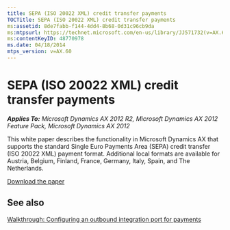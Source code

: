 ```yaml
---
title: SEPA (ISO 20022 XML) credit transfer payments
TOCTitle: SEPA (ISO 20022 XML) credit transfer payments
ms:assetid: 8de7fabb-f144-4dd4-8b68-0d31c96cb9da
ms:mtpsurl: https://technet.microsoft.com/en-us/library/JJ571732(v=AX.60)
ms:contentKeyID: 48770978
ms.date: 04/18/2014
mtps_version: v=AX.60
---
```


# SEPA (ISO 20022 XML) credit transfer payments 


_**Applies To:** Microsoft Dynamics AX 2012 R2, Microsoft Dynamics AX 2012 Feature Pack, Microsoft Dynamics AX 2012_

This white paper describes the functionality in Microsoft Dynamics AX that supports the standard Single Euro Payments Area (SEPA) credit transfer (ISO 20022 XML) payment format. Additional local formats are available for Austria, Belgium, Finland, France, Germany, Italy, Spain, and The Netherlands.

[Download the paper](http://go.microsoft.com/fwlink/?linkid=256554)

## See also

[Walkthrough: Configuring an outbound integration port for payments](walkthrough-configuring-an-outbound-integration-port-for-payments.md)

  


